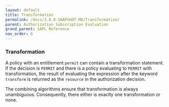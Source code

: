 ```yaml
---
layout: default
title: Transformation
permalink: /docs/3.0.0-SNAPSHOT-MD/Transformation/
parent: Authorization Subscription Evaluation
grand_parent: SAPL Reference
nav_order: 6
---
```


### Transformation

A policy with an entitlement `permit` can contain a transformation statement. If the decision is `PERMIT` and there is a policy evaluating to `PERMIT` with transformation, the result of evaluating the expression after the keyword `transform` is returned as the `resource` in the authorization decision.

The combining algorithms ensure that transformation is always unambiguous. Consequently, there either is exactly one transformation or none.
